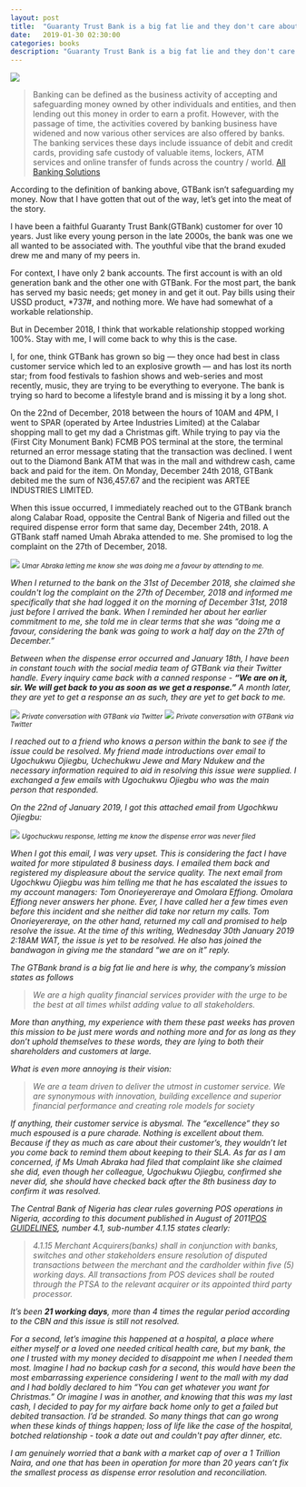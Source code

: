 ```yaml
---
layout: post
title:  "Guaranty Trust Bank is a big fat lie and they don't care about you."
date:   2019-01-30 02:30:00
categories: books
description: "Guaranty Trust Bank is a big fat lie and they don't care about you."
---
```

<img src="{{ site.url }}/assets/article_images/gtbank/logo.jpg"/>

> Banking can be defined as the business activity of accepting and safeguarding money owned by other individuals and entities, and then lending out this money in order to earn a profit. However, with the passage of time, the activities covered by banking business have widened and now various other services are also offered by banks.  The banking services these days include issuance of debit and credit cards, providing safe custody of valuable items, lockers, ATM services and online transfer of funds across the country / world.
[All Banking Solutions](http://www.allbankingsolutions.com/banking-tutor/what-is-banking.shtml)

According to the definition of banking above, GTBank isn’t safeguarding my money. Now that I have gotten that out of the way, let’s get into the meat of the story.

I have been a faithful Guaranty Trust Bank(GTBank) customer for over 10 years. Just like every young person in the late 2000s, the bank was one we all wanted to be associated with. The youthful vibe that the brand exuded drew me and many of my peers in. 

For context, I have only 2 bank accounts. The first account is with an old generation bank and the other one with GTBank. For the most part, the bank has served my basic needs; get money in and get it out. Pay bills using their USSD product, *737#, and nothing more. We have had somewhat of a workable relationship.  

But in December 2018, I think that workable relationship stopped working 100%. Stay with me, I will come back to why this is the case. 

I, for one, think GTBank has grown so big &mdash; they once had best in class customer service which led to an explosive growth &mdash; and has lost its north star; from food festivals to fashion shows and web-series and most recently, music, they are trying to be everything to everyone. The bank is trying so hard to become a lifestyle brand and is missing it by a long shot. 

On the 22nd of December, 2018 between the hours of 10AM and 4PM, I went to SPAR (operated by Artee Industries Limited) at the Calabar shopping mall to get my dad a Christmas gift. While trying to pay via the (First City Monument Bank) FCMB POS terminal at the store, the terminal returned an error message stating that the transaction was declined. I went out to the Diamond Bank ATM that was in the mall and withdrew cash, came back and paid for the item. On Monday, December 24th 2018, GTBank debited me the sum of N36,457.67 and the recipient was ARTEE INDUSTRIES LIMITED.

When this issue occurred, I immediately reached out to the GTBank branch along Calabar Road, opposite the Central Bank of Nigeria and filled out the required dispense error form that same day, December 24th, 2018. A GTBank staff named Umah Abraka attended to me. She promised to log the complaint on the 27th of December, 2018. 

<img src="{{ site.url }}/assets/article_images/gtbank/staff.jpg"/>
<small><em>Umar Abraka letting me know she was doing me a favour by attending to me.<em></small>

When I returned to the bank on the 31st of December 2018, she claimed she couldn't log the complaint on the 27th of December, 2018 and informed me specifically that she had logged it on the morning of December 31st, 2018 just before I arrived the bank. When I reminded her about her earlier commitment to me, she told me in clear terms that she was “doing me a favour, considering the bank was going to work a half day on the 27th of December.”

Between when the dispense error occurred and January 18th, I have been in constant touch with the social media team of GTBank via their Twitter handle. Every inquiry came back with a canned response - **“We are on it, sir. We will get back to you as soon as we get a response.”** A month later, they are yet to get a response an as such, they are yet to get back to me. 

<img src="{{ site.url }}/assets/article_images/gtbank/tweet.jpg"/>
<small><em>Private conversation with GTBank via Twitter<em></small>

<img src="{{ site.url }}/assets/article_images/gtbank/tweet2.jpg"/>
<small><em>Private conversation with GTBank via Twitter<em></small>

I reached out to a friend who knows a person within the bank to see if the issue could be resolved. My friend made introductions over email to 
Ugochukwu Ojiegbu, Uchechukwu Jewe and Mary Ndukew and the necessary information required to aid in resolving this issue were supplied. I exchanged a few emails with Ugochukwu Ojiegbu who was the main person that responded. 

On the 22nd of January 2019, I got this attached email from Ugochkwu Ojiegbu:

 
<img src="{{ site.url }}/assets/article_images/gtbank/email.png"/>
<small>Ugochuckwu response, letting me know the dispense error was never filed</small>

When I got this email, I was very upset. This is considering the fact I have waited for more stipulated 8 business days. I emailed them back and registered my displeasure about the service quality. The next email from Ugochkwu Ojiegbu was him telling me that he has escalated the issues to my account managers: Tom Onorieyereraye and Omolara Effiong. Omolara Effiong never answers her phone. Ever, I have called her a few times even before this incident and she neither did take nor return my calls. Tom Onorieyereraye, on the other hand, returned my call and promised to help resolve the issue. At the time of this writing, Wednesday 30th January 2019 2:18AM WAT, the issue is yet to be resolved. He also has joined the bandwagon in giving me the standard “we are on it” reply. 

The GTBank brand is a big fat lie and here is why, the company’s mission states as follows
> We are a high quality financial services provider with the urge to be the best at all times whilst adding value to all stakeholders.

More than anything, my experience with them these past weeks has proven this mission to be just mere words and nothing more and for as long as they don’t uphold themselves to these words, they are lying to both their shareholders and customers at large.

What is even more annoying is their vision: 
> We are a team driven to deliver the utmost in customer service. We are synonymous with innovation, building excellence and superior financial performance and creating role models for society

If anything, their customer service is abysmal. The “excellence” they so much espoused is a pure charade. Nothing is excellent about them. Because if they as much as care about their customer’s, they wouldn’t let you come back to remind them about keeping to their SLA. As far as I am concerned, if Ms Umah Abraka had filed that complaint like she claimed she did, even though her colleague, Ugochukwu Ojiegbu, confirmed she never did, she should have checked back after the 8th business day to confirm it was resolved. 


The Central Bank of Nigeria has clear rules governing POS operations in Nigeria, according to this document published in August of 2011[POS GUIDELINES](https://www.cbn.gov.ng/cashless/POS_GUIDELINES_August2011_FINAL_FINAL%20(2).pdf), number 4.1, sub-number 4.1.15 states clearly:

>4.1.15 Merchant Acquirers(banks) shall in conjunction with banks, switches and other stakeholders ensure resolution of disputed transactions between the merchant and the cardholder within five (5) working days. All transactions from POS devices shall be routed through the PTSA to the relevant acquirer or its appointed third party processor.

It’s been **21 working days**, more than 4 times the regular period according to the CBN and this issue is still not resolved. 


For a second, let’s imagine this happened at a hospital, a place where either myself or a loved one needed critical health care, but my bank, the one I trusted with my money decided to disappoint me when I needed them most. Imagine I had no backup cash for a second, this would have been the most embarrassing experience considering I went to the mall with my dad and I had boldly declared to him “You can get whatever you want for Christmas.” Or imagine I was in another, and knowing that this was my last cash, I decided to pay for my airfare back home only to get a failed but debited transaction. I’d be stranded. So many things that can go wrong when these kinds of things happen; loss of life like the case of the hospital, botched relationship - took a date out and couldn't pay after dinner, etc.

I am genuinely worried that a bank with a market cap of over a 1 Trillion Naira, and one that has been in operation for more than 20 years can’t fix the smallest process as dispense error resolution and reconciliation. 